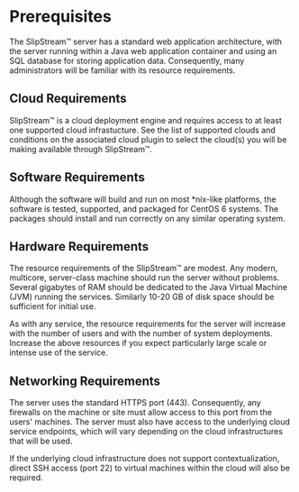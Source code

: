 
# Prerequisites

The SlipStream™ server has a standard web application architecture,
with the server running within a Java web application container and
using an SQL database for storing application data.  Consequently,
many administrators will be familiar with its resource requirements.

## Cloud Requirements

SlipStream™ is a cloud deployment engine and requires access to at
least one supported cloud infrastucture.  See the list of supported
clouds and conditions on the associated cloud plugin to select the
cloud(s) you will be making available through SlipStream™.

## Software Requirements

Although the software will build and run on most *nix-like platforms,
the software is tested, supported, and packaged for CentOS 6 systems.
The packages should install and run correctly on any similar operating
system. 

## Hardware Requirements

The resource requirements of the SlipStream™ are modest.  Any modern,
multicore, server-class machine should run the server without
problems.  Several gigabytes of RAM should be dedicated to the Java
Virtual Machine (JVM) running the services.  Similarly 10-20 GB of
disk space should be sufficient for initial use.

As with any service, the resource requirements for the server will
increase with the number of users and with the number of system
deployments.  Increase the above resources if you expect particularly
large scale or intense use of the service.

## Networking Requirements

The server uses the standard HTTPS port (443).  Consequently, any
firewalls on the machine or site must allow access to this port from
the users' machines.  The server must also have access to the
underlying cloud service endpoints, which will vary depending on the
cloud infrastructures that will be used.

If the underlying cloud infrastructure does not support
contextualization, direct SSH access (port 22) to virtual machines
within the cloud will also be required.

